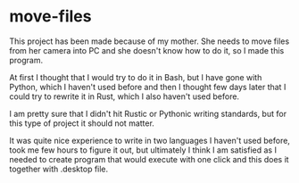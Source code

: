 # move-files
This project has been made because of my mother.
She needs to move files from her camera into PC and she doesn't know how to do it,
so I made this program.

At first I thought that I would try to do it in Bash,
but I have gone with Python, which I haven't used before
and then I thought few days later that I could try to rewrite it in Rust,
which I also haven't used before.

I am pretty sure that I didn't hit Rustic or Pythonic writing standards, but for this
type of project it should not matter.

It was quite nice experience to write in two languages I haven't used before,
took me few hours to figure it out, but ultimately I think I am satisfied
as I needed to create program that would execute with one click and this does it
together with .desktop file.
